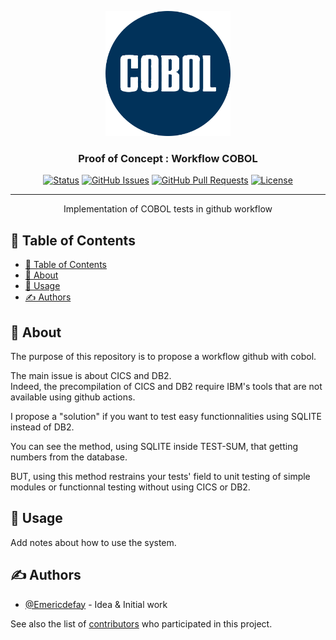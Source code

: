 <p align="center">
  <a href="" rel="noopener">
 <img width=200px height=200px src="./com/cobol.png" alt="Cobol logo"></a>
</p>

<h3 align="center">Proof of Concept : Workflow COBOL</h3>

<div align="center">

[![Status](https://img.shields.io/badge/status-active-success.svg)]()
[![GitHub Issues](https://img.shields.io/github/issues/Emericdefay/workflow-cobol.svg)](https://github.com/Emericdefay/workflow-cobol/issues)
[![GitHub Pull Requests](https://img.shields.io/github/issues-pr/Emericdefay/workflow-cobol.svg)](https://github.com/Emericdefay/workflow-cobol/pulls)
[![License](https://img.shields.io/badge/license-MIT-blue.svg)](/LICENSE)

</div>

---

<p align="center"> Implementation of COBOL tests in github workflow
    <br> 
</p>

## 📝 Table of Contents

- [📝 Table of Contents](#-table-of-contents)
- [🧐 About ](#-about-)
- [🎈 Usage ](#-usage-)
- [✍️ Authors ](#️-authors-)

## 🧐 About <a name = "about"></a>

The purpose of this repository is to propose a workflow github with cobol.
  
The main issue is about CICS and DB2.  
Indeed, the precompilation of CICS and DB2 require IBM's tools that are not available using github actions.
  
I propose a "solution" if you want to test easy functionnalities using SQLITE instead of DB2.  

You can see the method, using SQLITE inside TEST-SUM, that getting numbers from the database.

BUT, using this method restrains your tests' field to unit testing of simple modules or functionnal testing without using CICS or DB2.

## 🎈 Usage <a name="usage"></a>

Add notes about how to use the system.

## ✍️ Authors <a name = "authors"></a>

- [@Emericdefay](https://github.com/Emericdefay) - Idea & Initial work

See also the list of [contributors](https://github.com/Emericdefay/workflow-cobol/contributors) who participated in this project.
